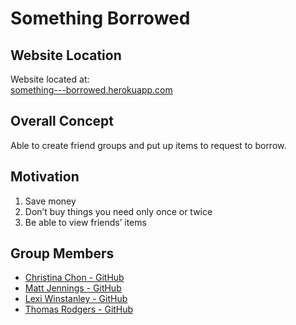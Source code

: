 # Something Borrowed
## Website Location
Website located at:  
[something---borrowed.herokuapp.com](https://something---borrowed.herokuapp.com)

## Overall Concept
Able to create friend groups and
put up items to request to borrow.

## Motivation
1. Save money
2. Don’t buy things you need only once or twice
3. Be able to view friends’ items

## Group Members
- [Christina Chon - GitHub](https://github.com/christinachon)
- [Matt Jennings - GitHub](https://github.com/Hollyw00d)
- [Lexi Winstanley - GitHub](https://github.com/lexi-winstanley)
- [Thomas Rodgers - GitHub](https://github.com/trodge)
